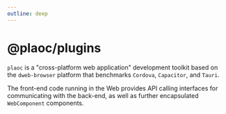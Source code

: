 ```yaml
---
outline: deep
---
```


# @plaoc/plugins

<Badges name="@plaoc/plugins" />
<Platform supports="iOS,Android,MacOS,Windows" />

`plaoc` is a "cross-platform web application" development toolkit based on the `dweb-browser` platform that benchmarks `Cordova`, `Capacitor`, and `Tauri`.

The front-end code running in the Web provides API calling interfaces for communicating with the back-end, as well as further encapsulated `WebComponent` components.